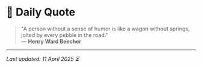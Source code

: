 # 📜 Daily Quote

> "A person without a sense of humor is like a wagon without springs, jolted by every pebble in the road."  
> — **Henry Ward Beecher**

---

_Last updated: 11 April 2025 ⏳_
